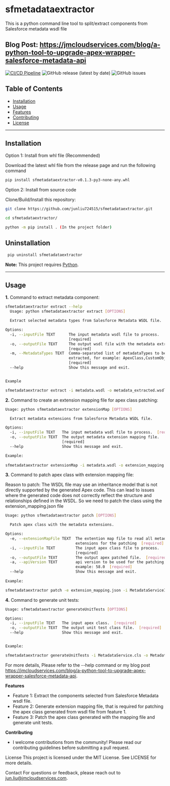 # sfmetadataextractor

This is a python command line tool to split/extract components from Salesforce metadata wsdl file

Blog Post: https://jmcloudservices.com/blog/a-python-tool-to-upgrade-apex-wrapper-salesforce-metadata-api
---

[![CI/CD Pipeline](https://github.com/junliu724515/sfmetadataextractor/actions/workflows/release.yml/badge.svg?style=for-the-badge&logo=github)](https://github.com/junliu724515/sfmetadataextractor/actions/workflows/release.yml)
![GitHub release (latest by date)](https://img.shields.io/github/v/release/junliu724515/sfmetadataextractor.svg?include_prereleases)
![GitHub issues](https://img.shields.io/github/issues/junliu724515/sfmetadataextractor)



## Table of Contents

- [Installation](#installation)
- [Usage](#usage)
- [Features](#features)
- [Contributing](#contributing)
- [License](#license)

---

## Installation

Option 1: Install from whl file (Recommended)

Download the latest whl file from the release page and run the following command
```bash
pip install sfmetadataextractor-v0.1.3-py3-none-any.whl
```

Option 2: Install from source code 

Clone/Build/Install this repository:
```bash
git clone https://github.com/junliu724515/sfmetadataextractor.git

cd sfmetadataextractor/

python -m pip install . (In the project folder)

```

## Uninstallation

```bash
 pip uninstall sfmetadataextractor
```

**Note:** This project requires [Python](https://www.python.org/).

---

## Usage

**1.** Command to extract metadata component:

```bash
sfmetadataextractor extract --help
  Usage: python sfmetadataextractor extract [OPTIONS]

  Extract selected metadata types from Salesforce Metadata WSDL file.

Options:
  -i, --inputFile TEXT      The input metadata wsdl file to process.
                            [required]
  -o, --outputFile TEXT     The output wsdl file with the metadata extracted.
                            [required]
  -m, --MetadataTypes TEXT  Comma-separated list of metadataTypes to be
                            extracted, for example: ApexClass,CustomObject
                            [required]
  --help                    Show this message and exit.


Example

sfmetadataextractor extract -i metadata.wsdl -o metadata_extracted.wsdl -m ApexClass,CustomObject
```

**2.** Command to create an extension mapping file for apex class patching:

```bash
Usage: python sfmetadataextractor extensionMap [OPTIONS]

  Extract metadata extensions from Salesforce Metadata WSDL file.

Options:
  -i, --inputFile TEXT   The input metadata wsdl file to process.  [required]
  -o, --outputFile TEXT  The output metadata extension mapping file.
                         [required]
  --help                 Show this message and exit.

Example:
   
sfmetadataextractor extensionMap -i metadata.wsdl -o extension_mapping.json
```

**3.** Command to patch apex class with extension mapping file:

Reason to patch: The WSDL file may use an inheritance model that is not directly supported by the generated Apex code. 
                 This can lead to issues where the generated code does not correctly reflect the structure and relationships defined in the WSDL. 
                 So we need to patch the class using the extension_mapping.json file

```bash
Usage: python sfmetadataextractor patch [OPTIONS]

  Patch apex class with the metadata extensions.

Options:
  -e, --extensionMapFile TEXT  The extention map file to read all metadata
                               extensions for the patching  [required]
  -i, --inputFile TEXT         The input apex class file to process.
                               [required]
  -o, --outputFile TEXT        The output apex patched file.  [required]
  -a, --apiVersion TEXT        api version to be used for the patching, for
                               example: 58.0  [required]
  --help                       Show this message and exit.
  
Example:

sfmetadataextractor patch -e extension_mapping.json -i MetadataServiceImported.cls -o MetadataService.cls -a 61.0
```

**4.** Command to generate unit tests:

```bash
Usage: sfmetadataextractor generateUnitTests [OPTIONS]

Options:
  -i, --inputFile TEXT   The input apex class.  [required]
  -o, --outputFile TEXT  The output unit test class file.  [required]
  --help                 Show this message and exit.


Example:

sfmetadataextractor generateUnitTests -i MetadataService.cls -o MetadataServiceTest.cls
```

For more details, Please refer to the --help command or my blog post https://jmcloudservices.com/blog/a-python-tool-to-upgrade-apex-wrapper-salesforce-metadata-api.


**Features**
- Feature 1: Extract the components selected from Salesforce Metadata wsdl file.
- Feature 2: Generate extension mapping file, that is required for patching the apex class generated from wsdl file from feature 1.
- Feature 3: Patch the apex class generated with the mapping file and generate unit tests.

**Contributing**
- I welcome contributions from the community! Please read our contributing guidelines before submitting a pull request.

License
This project is licensed under the MIT License. See LICENSE for more details.

Contact
For questions or feedback, please reach out to jun.liu@jmcloudservices.com.

